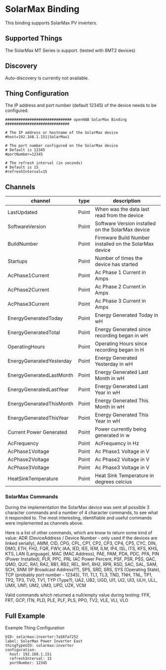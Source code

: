 # SolarMax Binding

This binding supports SolarMax PV inverters.

## Supported Things

The SolarMax MT Series is support. (tested with 8MT2 devices)

## Discovery

Auto-discovery is currently not available.

## Thing Configuration

The IP address and port number (default 12345) of the device needs to be configured.


```
############################## openHAB SolarMax Binding #############################

# The IP address or hostname of the SolarMax device
#host=192.168.1.151|SolarMax1

# The port number configured on the SolarMax device
# Default is 12345
#portNumber=12345

# The refresh interval (in seconds) 
# Default is 15 
#refreshInterval=15
```

## Channels

| channel                  | type  | description                                            |
| ------------------------ | ----- | ------------------------------------------------------ |
| LastUpdated              | Point | When was the data last read from the device            |
| SoftwareVersion          | Point | Software Version installed on the SolarMax device      |
| BuildNumber              | Point | Firmware Build Number installed on the SolarMax device |
| Startups                 | Point | Number of times the device has started                 |
| AcPhase1Current          | Point | Ac Phase 1 Current in Amps                             |
| AcPhase2Current          | Point | Ac Phase 2 Current in Amps                             |
| AcPhase3Current          | Point | Ac Phase 3 Current in Amps                             |
| EnergyGeneratedToday     | Point | Energy Generated Today in wH                           |
| EnergyGeneratedTotal     | Point | Energy Generated since recording began in wH           |
| OperatingHours           | Point | Operating Hours since recording began in H             |
| EnergyGeneratedYesterday | Point | Energy Generated Yesterday in wH                       |
| EnergyGeneratedLastMonth | Point | Energy Generated Last Month in wH                      |
| EnergyGeneratedLastYear  | Point | Energy Generated Last Year in wH                       |
| EnergyGeneratedThisMonth | Point | Energy Generated This Month in wH                      |
| EnergyGeneratedThisYear  | Point | Energy Generated This Year in wH                       |
| Current Power Generated  | Point | Power currently being generated in w                   |
| AcFrequency              | Point | AcFrequency in Hz                                      |
| AcPhase1Voltage          | Point | Ac Phase1 Voltage in V                                 |
| AcPhase2Voltage          | Point | Ac Phase2 Voltage in V                                 |
| AcPhase3Voltage          | Point | Ac Phase3 Voltage in V                                 |
| HeatSinkTemperature      | Point | Heat Sink Temperature in degrees celcius               |

### SolarMax Commands

During the implementation the SolarMax device was sent all possible 3 character commands and a number of 4 character commands, to see what it responded to. The most interesting, identifiable and useful commands were implemented as channels above.

Here is a list of other commands, which are know to return some kind of value: ADR (DeviceAddress / Device Number - only used if the devices are linked serially), AMM, CID, CPG, CPL, CP1, CP2, CP3, CP4, CP5, CYC, DIN, DMO, ETH, FH2, FQR, FWV, IAA, IED, IEE, IEM, ILM, IP4, ISL, ITS, KFS, KHS, KTS, LAN (Language), MAC (MAC Address), PAE, PAM, PDA, PDC, PFA, PIN (Power Installed), PLR, PPC, PRL (AC Power Percent, PSF, PSR, PSS, QAC, QMO, QUC, RA1, RA2, RB1, RB2, REL, RH1, RH2, RPR, RSD, SAC, SAL, SAM, SCH, SNM (IP Broadcast Address??), SPS, SRD, SRS, SYS (Operating State), TCP (probably port number - 12345), TI1, TL1, TL3, TND, TNH, TNL, TP1, TP2, TP3, TV0, TV1, TYP (Type?), UA2, UB2, UGD, UI1, UI2, UI3, ULH, ULL, UMX, UM1, UM2, UM3, UPD, UZK, VCM

Valid commands which returned a null/empty value during testing: FFK, FRT, GCP, ITN, PLD, PLE, PLF, PLS, PPO, TV2, VLE, VLI, VLO

## Full Example

Example Thing Configuration
```
UID: solarmax:inverter:7a56fa7252
label: SolarMax Power Inverter East
thingTypeUID: solarmax:inverter
configuration:
  host: 192.168.1.151
  refreshInterval: 15
  portNumber: 12345
```
